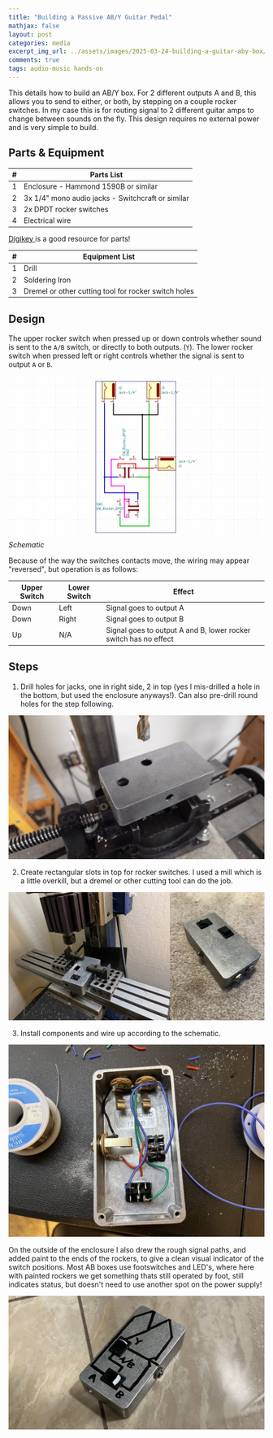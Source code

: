 ```yaml
---
title: "Building a Passive AB/Y Guitar Pedal"
mathjax: false
layout: post
categories: media
excerpt_img_url: ../assets/images/2025-03-24-building-a-guitar-aby-box/20250324_082947048_iOS.jpg
comments: true
tags: audio-music hands-on
---
```


This details how to build an AB/Y box. For 2 different outputs A and B, this allows you to send to either, or both, by stepping on a couple rocker switches. In my case this is for routing signal to 2 different guitar amps to change between sounds on the fly. This design requires no external power and is very simple to build.

## Parts & Equipment

|#|Parts List|
|-|-----------|
|1|Enclosure - Hammond 1590B or similar|
|2|3x 1/4" mono audio jacks - Switchcraft or similar|
|3|2x DPDT rocker switches|
|4|Electrical wire|

 <a href="https://www.digikey.com/" target="_blank"> Digikey </a> is a good resource for parts! 

|#|Equipment List|
|-|-----------|
|1|Drill|
|2|Soldering Iron|
|3|Dremel or other cutting tool for rocker switch holes|

## Design

The upper rocker switch when pressed up or down controls whether sound is sent to the ```A/B``` switch, or directly to both outputs. (```Y```). The lower rocker switch when pressed left or right controls whether the signal is sent to output ```A``` or ```B```.

![](/assets/images/2025-03-24-building-a-guitar-aby-box/ABY_Schematic.jpg)
*Schematic*

Because of the way the switches contacts move, the wiring may appear "reversed", but operation is as follows:

|Upper Switch|Lower Switch|Effect|
|-|-----------|-----------|
|Down|Left|Signal goes to output A|
|Down|Right|Signal goes to output B|
|Up|N/A|Signal goes to output A and B, lower rocker switch has no effect|


## Steps

1) Drill holes for jacks, one in right side, 2 in top (yes I mis-drilled a hole in the bottom, but used the enclosure anyways!). Can also pre-drill round holes for the step following.

![](/assets/images/2025-03-24-building-a-guitar-aby-box/20250126_191951.JPG)

2) Create rectangular slots in top for rocker switches. I used a mill which is a little overkill, but a dremel or other cutting tool can do the job.

![](/assets/images/2025-03-24-building-a-guitar-aby-box/2.jpg)

3) Install components and wire up according to the schematic.

![](/assets/images/2025-03-24-building-a-guitar-aby-box/20250324_081355901_iOS.jpg)

On the outside of the enclosure I also drew the rough signal paths, and added paint to the ends of the rockers, to give a clean visual indicator of the switch positions. Most AB boxes use footswitches and LED's, where here with painted rockers we get something thats still operated by foot, still indicates status, but doesn't need to use another spot on the power supply!

![](/assets/images/2025-03-24-building-a-guitar-aby-box/20250324_082947048_iOS.jpg)

















